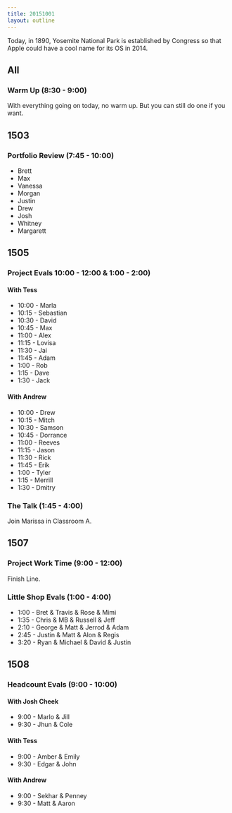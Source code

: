 ```yaml
---
title: 20151001
layout: outline
---
```


Today, in 1890, Yosemite National Park is established by Congress so that Apple could have a cool name for its OS in 2014.

## All

### Warm Up (8:30 - 9:00)

With everything going on today, no warm up. But you can still do one if you want.


## 1503

### Portfolio Review (7:45 - 10:00)

* Brett
* Max
* Vanessa
* Morgan
* Justin
* Drew
* Josh
* Whitney
* Margarett


## 1505

### Project Evals 10:00 - 12:00 & 1:00 - 2:00)

#### With Tess

* 10:00 - Marla
* 10:15 - Sebastian
* 10:30 - David
* 10:45 - Max
* 11:00 - Alex
* 11:15 - Lovisa
* 11:30 - Jai
* 11:45 - Adam
* 1:00 - Rob
* 1:15 - Dave
* 1:30 - Jack

#### With Andrew 

* 10:00 - Drew
* 10:15 - Mitch
* 10:30 - Samson
* 10:45 - Dorrance
* 11:00 - Reeves
* 11:15 - Jason
* 11:30 - Rick
* 11:45 - Erik
* 1:00 - Tyler
* 1:15 - Merrill
* 1:30 - Dmitry


### The Talk (1:45 - 4:00)

Join Marissa in Classroom A.


## 1507

### Project Work Time (9:00 - 12:00)

Finish Line.

### Little Shop Evals (1:00 - 4:00)

* 1:00 - Bret & Travis & Rose & Mimi
* 1:35 - Chris & MB & Russell & Jeff
* 2:10 - George & Matt & Jerrod & Adam
* 2:45 - Justin & Matt & Alon & Regis
* 3:20 - Ryan & Michael & David & Justin


## 1508

### Headcount Evals (9:00 - 10:00)

#### With Josh Cheek

* 9:00 - Marlo & Jill
* 9:30 - Jhun & Cole

#### With Tess

* 9:00 - Amber & Emily
* 9:30 - Edgar & John

#### With Andrew 

* 9:00 - Sekhar & Penney
* 9:30 - Matt & Aaron


